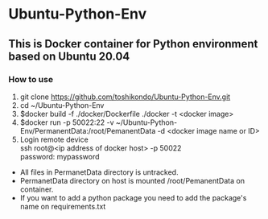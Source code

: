 # Ubuntu-Python-Env

## This is Docker container for Python environment based on Ubuntu 20.04
### How to use 
1. git clone https://github.com/toshikondo/Ubuntu-Python-Env.git
2. cd ~/Ubuntu-Python-Env
3. $docker build -f ./docker/Dockerfile ./docker -t \<docker image\>
4. $docker run -p 50022:22 -v ~/Ubuntu-Python-Env/PermanentData:/root/PemanentData -d \<docker image name or ID\>  
5. Login remote device  
   ssh root@\<ip address of docker host\> -p 50022  
   password: mypassword

- All files in PermanetData directory is untracked.
- PermanetData directory on host is mounted /root/PemanentData on container. 
- If you want to add a python package you need to add the package's name on requirements.txt 
